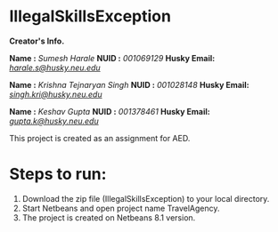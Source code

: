 # IllegalSkillsException

**Creator's Info.**

**Name :** *Sumesh Harale*
**NUID :** *001069129*
**Husky Email:** *harale.s@husky.neu.edu*

**Name :** *Krishna Tejnaryan Singh*
**NUID :** *001028148*
**Husky Email:** *singh.kri@husky.neu.edu*

**Name :** *Keshav Gupta*
**NUID :** *001378461*
**Husky Email:** *gupta.k@husky.neu.edu*


This project is created as an assignment for AED.

# Steps to run:
1. Download the zip file (IllegalSkillsException) to your local directory.
2. Start Netbeans and open project name TravelAgency.
3. The project is created on Netbeans 8.1 version.

